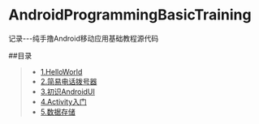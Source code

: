 # AndroidProgrammingBasicTraining
记录---纯手撸Android移动应用基础教程源代码

##目录
>* [1.HelloWorld](https://github.com/XINCGer/AndroidProgrammingBasicTraining/tree/master/HelloWorld)
>* [2.简易电话拨号器](https://github.com/XINCGer/AndroidProgrammingBasicTraining/tree/master/PhoneCallTool)
>* [3.初识AndroidUI](https://github.com/XINCGer/AndroidProgrammingBasicTraining/tree/master/AndroidBasicUI)
>* [4.Activity入门](https://github.com/XINCGer/AndroidProgrammingBasicTraining/tree/master/ActivityBasic)
>* [5.数据存储](https://github.com/XINCGer/AndroidProgrammingBasicTraining/tree/master/DataStorage)
